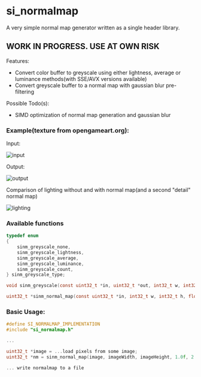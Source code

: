 # si_normalmap
A very simple normal map generator written as a single header library. 

## WORK IN PROGRESS. USE AT OWN RISK

Features:
 - Convert color buffer to greyscale using either lightness, average or luminance methods(with SSE/AVX versions available)
 - Convert greyscale buffer to a normal map with gaussian blur pre-filtering
 
Possible Todo(s):
 - SIMD optimization of normal map generation and gaussian blur

### Example(texture from opengameart.org):

Input:

![input](https://imgur.com/Grx9Uvs.png) 

Output:

![output](https://i.imgur.com/m64imlB.png)

Comparison of lighting without and with normal map(and a second "detail" normal map)

![lighting](https://imgur.com/CIw2oFB.png)

### Available functions
```C
typedef enum
{
    sinm_greyscale_none,
    sinm_greyscale_lightness,
    sinm_greyscale_average,
    sinm_greyscale_luminance,
    sinm_greyscale_count,
} sinm_greyscale_type;

void sinm_greyscale(const uint32_t *in, uint32_t *out, int32_t w, int32_t h, sinm_greyscale_type type);

uint32_t *sinm_normal_map(const uint32_t *in, int32_t w, int32_t h, float scale, float blurRadius, sinm_greyscale_type greyscaleType);
```

### Basic Usage:
```C
#define SI_NORMALMAP_IMPLEMENTATION
#include "si_normalmap.h"

...

uint32_t *image = ...load pixels from some image;
uint32_t *nm = sinm_normal_map(image, imageWidth, imageHeight, 1.0f, 2.0f, sinm_greyscale_average); 

... write normalmap to a file

```
